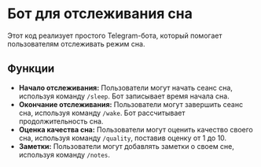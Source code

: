 # Бот для отслеживания сна
Этот код реализует простого Telegram-бота, который помогает пользователям отслеживать режим сна.
## Функции
- **Начало отслеживания:** Пользователи могут начать сеанс сна, используя команду `/sleep`. Бот записывает время начала сна.
- **Окончание отслеживания:** Пользователи могут завершить сеанс сна, используя команду `/wake`. Бот рассчитывает продолжительность сна.
- **Оценка качества сна:** Пользователи могут оценить качество своего сна, используя команду `/quality`, поставив оценку от 1 до 10.
- **Заметки:** Пользователи могут добавлять заметки о своем сне, используя команду `/notes`.
